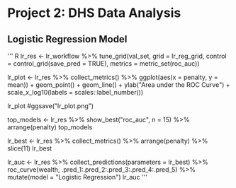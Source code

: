 # Project 2: DHS Data Analysis

## Logistic Regression Model

''' R
lr_res <-
  lr_workflow %>%
  tune_grid(val_set,
            grid = lr_reg_grid,
            control = control_grid(save_pred = TRUE),
            metrics = metric_set(roc_auc))
            
lr_plot <-
  lr_res %>%
  collect_metrics() %>%
  ggplot(aes(x = penalty, y = mean)) +
  geom_point() +
  geom_line() +
  ylab("Area under the ROC Curve") +
  scale_x_log10(labels = scales::label_number())

lr_plot
#ggsave("lr_plot.png")



top_models <-
  lr_res %>%
  show_best("roc_auc", n = 15) %>%
  arrange(penalty)
top_models


lr_best <-
  lr_res %>%
  collect_metrics() %>%
  arrange(penalty) %>%
  slice(11)
lr_best


lr_auc <-
  lr_res %>%
  collect_predictions(parameters = lr_best) %>%
  roc_curve(wealth, .pred_1:.pred_2:.pred_3:.pred_4:.pred_5) %>%
  mutate(model = "Logistic Regression")
lr_auc
'''
